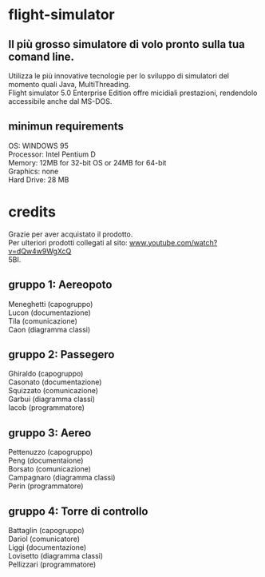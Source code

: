 # flight-simulator

## Il più grosso simulatore di volo pronto sulla tua comand line.
Utilizza le più innovative tecnologie per lo sviluppo di simulatori del momento quali Java, MultiThreading.\
Flight simulator 5.0 Enterprise Edition offre micidiali prestazioni, rendendolo accessibile anche dal MS-DOS.

## minimun requirements
OS: WINDOWS 95\
Processor: Intel Pentium D\
Memory: 12MB for 32-bit OS or 24MB for 64-bit\
Graphics: none\
Hard Drive: 28 MB

# credits
Grazie per aver acquistato il prodotto.\
Per ulteriori prodotti collegati al sito: www.youtube.com/watch?v=dQw4w9WgXcQ \
5BI.

## gruppo 1: Aereopoto 
Meneghetti (capogruppo) \
Lucon (documentazione) \
Tila (comunicazione) \
Caon (diagramma classi) 

## gruppo 2: Passegero
Ghiraldo (capogruppo) \
Casonato (documentazione) \
Squizzato (comunicazione) \
Garbui (diagramma classi) \
Iacob (programmatore)

## gruppo 3: Aereo
Pettenuzzo (capogruppo) \
Peng (documentaione) \
Borsato (comunicazione) \
Campagnaro (diagramma classi) \
Perin (programmatore)

## gruppo 4: Torre di controllo
Battaglin (capogruppo) \
Dariol (comunicatore) \
Liggi (documentazione) \
Lovisetto (diagramma classi) \
Pellizzari (programmatore)
